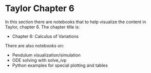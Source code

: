 # Taylor Chapter 6

In this section there are notebooks that to help visualize the content in Taylor, chapter 6. The chapter title is:
* Chapter 6: Calculus of Variations

There are also notebooks on:
* Pendulum visualization/simulation
* ODE solving with solve_ivp
* Python examples for special plotting and tables

